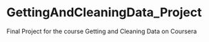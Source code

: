 # GettingAndCleaningData_Project
Final Project for the course Getting and Cleaning Data on Coursera
